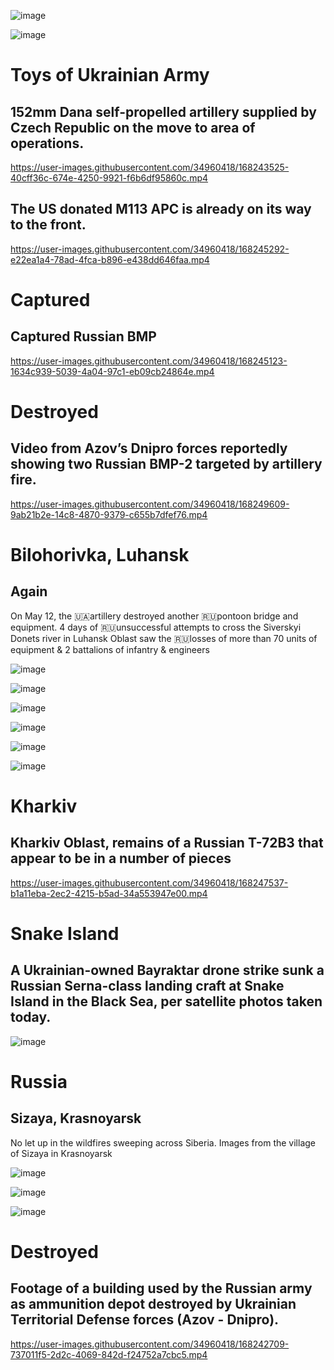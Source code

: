 ![image](https://user-images.githubusercontent.com/34960418/168249877-873056e7-ef72-44e4-b427-30a923ff7b4d.png)

![image](https://user-images.githubusercontent.com/34960418/168249152-69926f90-42f8-4475-9269-facb465925a7.png)


# Toys of Ukrainian Army

## 152mm Dana self-propelled artillery supplied by Czech Republic on the move to area of operations.

https://user-images.githubusercontent.com/34960418/168243525-40cff36c-674e-4250-9921-f6b6df95860c.mp4


## The US donated M113 APC is already on its way to the front.

https://user-images.githubusercontent.com/34960418/168245292-e22ea1a4-78ad-4fca-b896-e438dd646faa.mp4


# Captured

## Captured Russian BMP

https://user-images.githubusercontent.com/34960418/168245123-1634c939-5039-4a04-97c1-eb09cb24864e.mp4


# Destroyed

## Video from Azov’s Dnipro forces reportedly showing two Russian BMP-2 targeted by artillery fire. 

https://user-images.githubusercontent.com/34960418/168249609-9ab21b2e-14c8-4870-9379-c655b7dfef76.mp4


# Bilohorivka, Luhansk

## Again

On May 12, the 🇺🇦artillery destroyed another 🇷🇺pontoon bridge and equipment. 4 days of 🇷🇺unsuccessful attempts to cross the Siverskyi Donets river in Luhansk Oblast saw the 🇷🇺losses of more than 70 units of equipment & 2 battalions of infantry & engineers

![image](https://user-images.githubusercontent.com/34960418/168246414-256f4c58-a646-4e36-be77-dbbd7e272f0e.png)

![image](https://user-images.githubusercontent.com/34960418/168246745-6128deda-ab34-4a67-bb5a-e05a58be852c.png)

![image](https://user-images.githubusercontent.com/34960418/168246771-0503f317-723f-470c-9517-6ea2ba96be24.png)

![image](https://user-images.githubusercontent.com/34960418/168246428-e15d579b-5d46-4c8d-86fd-e569dfd5c98b.png)

![image](https://user-images.githubusercontent.com/34960418/168246443-42b4a549-476d-4851-800f-15b3af9eefe2.png)

![image](https://user-images.githubusercontent.com/34960418/168246456-4cdb0ee6-88a9-436e-822a-d1145246b535.png)


# Kharkiv

## Kharkiv Oblast, remains of a Russian T-72B3 that appear to be in a number of pieces

https://user-images.githubusercontent.com/34960418/168247537-b1a11eba-2ec2-4215-b5ad-34a553947e00.mp4


# Snake Island

## A Ukrainian-owned Bayraktar drone strike sunk a Russian Serna-class landing craft at Snake Island in the Black Sea, per satellite photos taken today.

![image](https://user-images.githubusercontent.com/34960418/168247774-92d5586e-1569-41d6-ac42-cdd2dcfd9ce4.png)


# Russia

## Sizaya, Krasnoyarsk

No let up in the wildfires sweeping across Siberia. Images from the village of Sizaya in Krasnoyarsk

![image](https://user-images.githubusercontent.com/34960418/168242392-e6d62677-84c4-4a4f-bf19-d045db5e8e1a.png)

![image](https://user-images.githubusercontent.com/34960418/168242405-00a45e17-1978-4a13-a279-e843d480389f.png)

![image](https://user-images.githubusercontent.com/34960418/168242422-cbb7fcbf-ba06-414d-bb66-dc8e3b62104c.png)


# Destroyed

## Footage of a building used by the Russian army as ammunition depot destroyed by Ukrainian Territorial Defense forces (Azov - Dnipro).

https://user-images.githubusercontent.com/34960418/168242709-737011f5-2d2c-4069-842d-f24752a7cbc5.mp4

